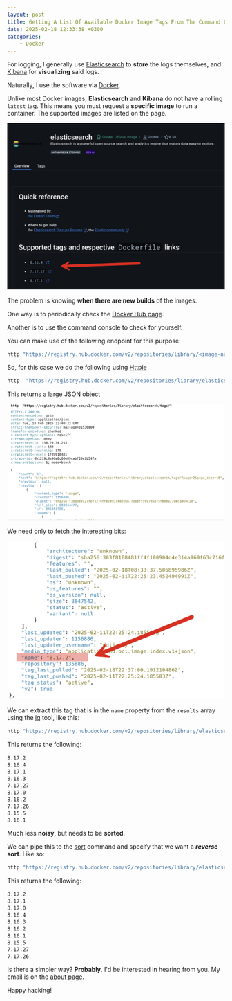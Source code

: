 ```yaml
---
layout: post
title: Getting A List Of Available Docker Image Tags From The Command Line
date: 2025-02-18 12:33:38 +0300
categories:	
    - Docker
---
```


For logging, I generally use [Elasticsearch](https://www.elastic.co/elasticsearch) to **store** the logs themselves, and [Kibana](https://www.elastic.co/kibana) for **visualizing** said logs.

Naturally, I use the software via [Docker](https://www.docker.com/).

Unlike most Docker images, **Elasticsearch** and **Kibana** do not have a rolling `latest` tag. This means you must request a **specific image** to run a container. The supported images are listed on the page.

![dockerImages](../images/2025/02/dockerImages.png)

The problem is knowing **when there are new builds** of the images.

One way is to periodically check the [Docker Hub page](https://hub.docker.com/_/elasticsearch).

Another is to use the command console to check for yourself.

You can make use of the following endpoint for this purpose:

```bash
http "https://registry.hub.docker.com/v2/repositories/library/<image-name>/tags/" 
```

So, for this case we do the following using [Httpie](https://httpie.io/cli)

```bash
http  "https://registry.hub.docker.com/v2/repositories/library/elasticsearch/tags/"
```

This returns a large JSON object

![dockerJSON](../images/2025/02/dockerJSON.png)

We need only to fetch the interesting bits:

![dockerTag](../images/2025/02/dockerTag.png)

We can extract this tag that is in the `name` property from the `results` array using the [jq](https://jqlang.org/) tool, like this:

```bash
http "https://registry.hub.docker.com/v2/repositories/library/elasticsearch/tags/" | jq -r '.results[].name'
```

This returns the following:

```plaintext
8.17.2
8.16.4
8.17.1
8.16.3
7.17.27
8.17.0
8.16.2
7.17.26
8.15.5
8.16.1
```

Much less **noisy**, but needs to be **sorted**.

We can pipe this to the [sort](https://en.wikipedia.org/wiki/Sort_(Unix)) command and specify that we want a ***reverse*** **sort**. Like so:

```bash
http "https://registry.hub.docker.com/v2/repositories/library/elasticsearch/tags/" | jq -r '.results[].name' | sort -r
```

This returns the following:

```plaintext
8.17.2
8.17.1
8.17.0
8.16.4
8.16.3
8.16.2
8.16.1
8.15.5
7.17.27
7.17.26
```

Is there a simpler way? **Probably**. I'd be interested in hearing from you. My email is on the [about page](/blog/about).

Happy hacking!
